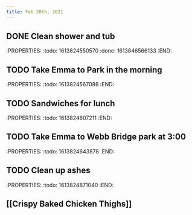 ```yaml
---
title: Feb 20th, 2021
---
```


## DONE Clean shower and tub
:PROPERTIES:
:todo: 1613824550570
:done: 1613846566133
:END:
## TODO Take Emma to Park in the morning
:PROPERTIES:
:todo: 1613824567086
:END:
## TODO Sandwiches for lunch
:PROPERTIES:
:todo: 1613824607211
:END:
## TODO Take Emma to Webb Bridge park at 3:00
:PROPERTIES:
:todo: 1613824643878
:END:
## TODO Clean up ashes
:PROPERTIES:
:todo: 1613824871040
:END:
## [[Crispy Baked Chicken Thighs]]
